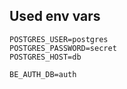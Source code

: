 ## Used env vars

```
POSTGRES_USER=postgres
POSTGRES_PASSWORD=secret
POSTGRES_HOST=db

BE_AUTH_DB=auth
```
